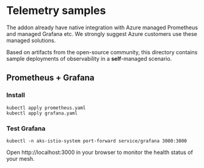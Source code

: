 # Telemetry samples

The addon already have native integration with Azure managed Prometheus and managed Grafana etc. We strongly suggest Azure customers use these managed solutions.

Based on artifacts from the open-source community, this directory contains sample deployments of observability in a **self**-managed scenario.

## Prometheus + Grafana

### Install

```shell
kubectl apply prometheus.yaml
kubectl apply grafana.yaml
```

### Test Grafana

```shell
kubectl -n aks-istio-system port-forward service/grafana 3000:3000
```

Open http://localhost:3000 in your browser to monitor the health status of your mesh.